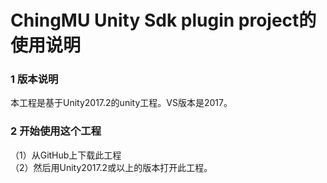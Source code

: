# ChingMU Unity Sdk plugin project的使用说明

### 1 版本说明
本工程是基于Unity2017.2的unity工程。VS版本是2017。
### 2 开始使用这个工程
（1）从GitHub上下载此工程<br>
（2）然后用Unity2017.2或以上的版本打开此工程。

